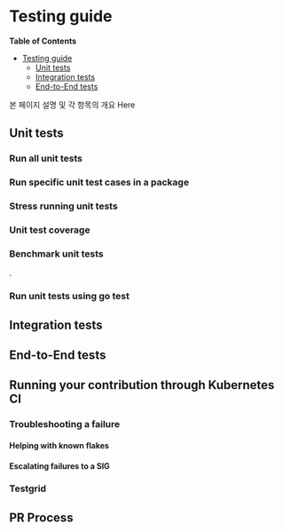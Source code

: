 # Testing guide

**Table of Contents**

- [Testing guide](#testing-guide)
  - [Unit tests](#unit-tests)
  - [Integration tests](#integration-tests)
  - [End-to-End tests](#end-to-end-tests)


본 페이지 설명 및 각 항목의 개요 Here 

## Unit tests



### Run all unit tests



### Run specific unit test cases in a package



### Stress running unit tests



### Unit test coverage


### Benchmark unit tests

.

### Run unit tests using go test



## Integration tests


## End-to-End tests


## Running your contribution through Kubernetes CI

### Troubleshooting a failure

#### Helping with known flakes

#### Escalating failures to a SIG


### Testgrid


## PR Process



